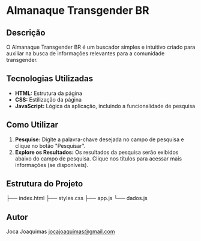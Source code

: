 # Almanaque Transgender BR

## Descrição
O Almanaque Transgender BR é um buscador simples e intuitivo criado para auxiliar na busca de informações relevantes para a comunidade transgender. 

## Tecnologias Utilizadas
* **HTML:** Estrutura da página
* **CSS:** Estilização da página
* **JavaScript:** Lógica da aplicação, incluindo a funcionalidade de pesquisa

## Como Utilizar
1. **Pesquise:** Digite a palavra-chave desejada no campo de pesquisa e clique no botão "Pesquisar".
2. **Explore os Resultados:** Os resultados da pesquisa serão exibidos abaixo do campo de pesquisa. Clique nos títulos para acessar mais informações (se disponíveis).

## Estrutura do Projeto
├── index.html
├── styles.css
├── app.js
└── dados.js

## Autor
Joca Joaquimas
jocajoaquimas@gmail.com
